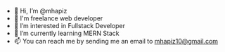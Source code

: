 - 👋 Hi, I’m @mhapiz
- 💼 I'm freelance web developer
- 👀 I’m interested in Fullstack Developer
- 🌱 I’m currently learning MERN Stack
- 📫 You can reach me by sending me an email to mhapiz10@gmail.com


<!---
mhapiz/mhapiz is a ✨ special ✨ repository because its `README.md` (this file) appears on your GitHub profile.
You can click the Preview link to take a look at your changes.
--->
